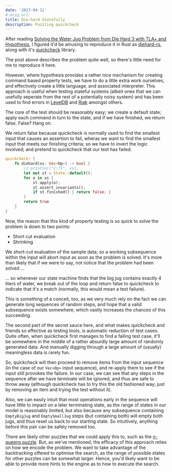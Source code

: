 ```yaml
---
date: '2017-04-11'
# orig_url:
title: Die-hard Statefully
description: Puzzling quickcheck
---
```

After reading [Solving the Water Jug Problem from Die Hard 3 with TLA+ and Hypothesis](http://hypothesis.works/articles/how-not-to-die-hard-with-hypothesis/), I figured it'd be amusing to reproduce it in Rust as [diehard-rs](https://github.com/cstorey/diehard-rs), along with it's [quickcheck](https://docs.rs/quickcheck/0.4.2/quickcheck/) library.
<!--more-->

The post above describes the problem quite well, so there's little need for me to reproduce it here.

However, where hypothesis provides a rather nice mechanism for creating command based property tests, we have to do a little extra work ourselves, and effectively create a little language, and associated interpreter. This approach is useful when testing stateful systems (albeit ones that we can usefully seperate from the rest of a potentially noisy system) and has been used to find errors in [LevelDB](http://www.quviq.com/google-leveldb/) and [Riak](https://www.youtube.com/watch?v=x9mW54GJpG0) amongst others.

The core of the test should be reasonably easy; we create a default state; apply each command in turn to the state, and if we have finished, we return false.  False? Hang on.

We return false because quickcheck is normally used to find the smallest input that causes an assertion to fail, wheras we want to find the smallest input that meets our finishing criteria; so we have to invert the logic involved; and pretend to quickcheck that our test has failed.

```rust
quickcheck! {
    fn diehard(xs: Vec<Op>) -> bool {
        // println!("{:?}", xs);
        let mut st = State::default();
        for o in xs {
            st.apply(o);
            st.assert_invariants();
            if st.finished() { return false; }
        }
        return true
    }
}
```

Now, the reason that this kind of property testing is so quick to solve the problem is down to two points:

* Short cut evaluation
* Shrinking

We short-cut evaluation of the sample data; so a working subsequence within the input will abort input as soon as the problem is solved. It's more than likely that if we were to say, not notice that the problem had been solved ...

... so whenever our state machine finds that the big jug contains exactly 4 liters of water, we break out of the loop and return false to quickcheck to indicate that it's a match (normally, this would mean a test failure).

This is something of a conceit, too, as we very much rely on the fact we can generate long sequences of random steps, and hope that a valid subsequence exists somewhere; which vastly increases the chances of this succeeding.

The second part of the secret sauce here, and what makes quickcheck and friends so effective as testing tools, is automatic reduction of test cases.  Quite often, when quickcheck first manages to find a failing test case, it'll be somewhere in the middle of a rather absurdly large amount of randomly generated data. And manually digging through a large amount of (usually) meaningless data is rarely fun.

So, quickcheck will then proceed to remove items from the input sequence (in the case of our `Vec<Op>` input sequence), and re-apply them to see if the input still provokes the failure. In our case, we can see that any steps in the sequence after we have terminate will be ignored, and thus are safe to throw away (although quickcheck has to try this the old fashioned way; just by removing an item and trying the test without it).

Also, we can easily intuit that most operations early in the sequence will have little to impact on a later terminating state, as the range of states in our model is reasonably limited, but also because any subsequence containing `EmptyBigJug` and `EmptySmallJug` steps (but containing both) will empty both jugs, and thus reset us back to our starting state. So intuitively, anything before this pair can be safely removed too.

There are likely other puzzles that we could apply this to, such as the [n-queens puzzle](https://en.wikipedia.org/wiki/Eight_queens_puzzle). But, as we've mentioned, the efficacy of this approach relies on how we encode the problem. We want to take advantage of the backtracking offered to optimise the search, as the range of possible states for other puzzles can be somewhat larger. Hence, you'd likely want to be able to provide more hints to the engine as to how to execute the search.
